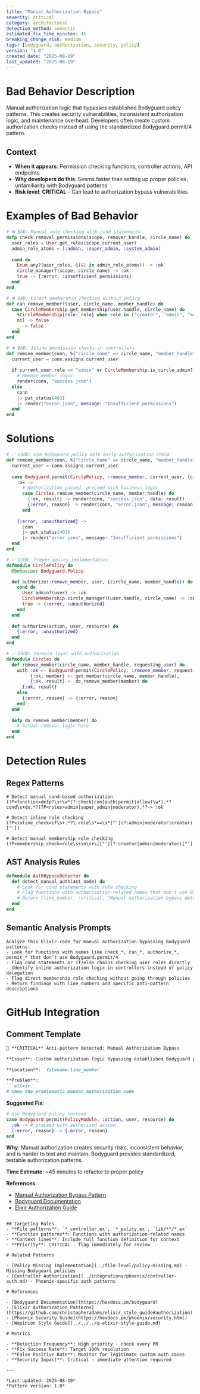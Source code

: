 ```yaml
---
title: "Manual Authorization Bypass"
severity: critical
category: architectural
detection_method: semantic
estimated_fix_time_minutes: 45
breaking_change_risk: medium
tags: [bodyguard, authorization, security, policy]
version: "1.0"
created_date: "2025-08-19"
last_updated: "2025-08-19"
---
```


# Bad Behavior Description

Manual authorization logic that bypasses established Bodyguard policy patterns. This creates security vulnerabilities, inconsistent authorization logic, and maintenance overhead. Developers often create custom authorization checks instead of using the standardized Bodyguard.permit/4 pattern.

## Context

- **When it appears**: Permission checking functions, controller actions, API endpoints
- **Why developers do this**: Seems faster than setting up proper policies, unfamiliarity with Bodyguard patterns
- **Risk level**: **CRITICAL** - Can lead to authorization bypass vulnerabilities

# Examples of Bad Behavior

```elixir
# ❌ BAD: Manual role checking with cond statements
defp check_removal_permissions(scope, remover_handle, circle_name) do
  user_roles = User.get_roles(scope.current_user)
  admin_role_atoms = [:admin, :super_admin, :system_admin]
  
  cond do
    Enum.any?(user_roles, &(&1 in admin_role_atoms)) -> :ok
    circle_manager?(scope, circle_name) -> :ok
    true -> {:error, :insufficient_permissions}
  end
end
```

```elixir
# ❌ BAD: Direct membership checking without policy
def can_remove_member?(user, circle_name, member_handle) do
  case CircleMembership.get_membership(user.handle, circle_name) do
    %CircleMembership{role: role} when role in ["creator", "admin", "moderator"] -> true
    nil -> false
    _ -> false
  end
end
```

```elixir
# ❌ BAD: Inline permission checks in controllers
def remove_member(conn, %{"circle_name" => circle_name, "member_handle" => member_handle}) do
  current_user = conn.assigns.current_user
  
  if current_user.role == "admin" or CircleMembership.is_circle_admin?(current_user.handle, circle_name) do
    # Remove member logic
    render(conn, "success.json")
  else
    conn
    |> put_status(403)
    |> render("error.json", message: "Insufficient permissions")
  end
end
```

# Solutions

```elixir
# ✅ GOOD: Use Bodyguard policy with early authorization check
def remove_member(conn, %{"circle_name" => circle_name, "member_handle" => member_handle}) do
  current_user = conn.assigns.current_user
  
  case Bodyguard.permit(CirclePolicy, :remove_member, current_user, {circle_name, member_handle}) do
    :ok -> 
      # Authorization passed, proceed with business logic
      case Circles.remove_member(circle_name, member_handle) do
        {:ok, result} -> render(conn, "success.json", data: result)
        {:error, reason} -> render(conn, "error.json", message: reason)
      end
    
    {:error, :unauthorized} -> 
      conn
      |> put_status(403) 
      |> render("error.json", message: "Insufficient permissions")
  end
end
```

```elixir
# ✅ GOOD: Proper policy implementation
defmodule CirclePolicy do
  @behaviour Bodyguard.Policy

  def authorize(:remove_member, user, {circle_name, member_handle}) do
    cond do
      User.admin?(user) -> :ok
      CircleMembership.circle_manager?(user.handle, circle_name) -> :ok
      true -> {:error, :unauthorized}
    end
  end
  
  def authorize(action, user, resource) do
    {:error, :unauthorized}
  end
end
```

```elixir
# ✅ GOOD: Service layer with authorization
defmodule Circles do
  def remove_member(circle_name, member_handle, requesting_user) do
    with :ok <- Bodyguard.permit(CirclePolicy, :remove_member, requesting_user, {circle_name, member_handle}),
         {:ok, member} <- get_member(circle_name, member_handle),
         {:ok, result} <- do_remove_member(member) do
      {:ok, result}
    else
      {:error, reason} -> {:error, reason}
    end
  end
  
  defp do_remove_member(member) do
    # Actual removal logic here
  end
end
```

# Detection Rules

## Regex Patterns
```regex
# Detect manual cond-based authorization
(?P<function>defp?\s+\w*(?:check|can|auth|permit|allow)\w*).*?cond\s+do.*?(?P<roles>admin|super_admin|moderator).*?-> :ok

# Detect inline role checking
(?P<inline_check>if\s+.*?\.role\s*==\s*["'](?:admin|moderator|creator)["'])

# Detect manual membership role checking
(?P<membership_check>role\s+in\s+\[["'](?:creator|admin|moderator)["']
```

## AST Analysis Rules
```elixir
defmodule AuthBypassDetector do
  def detect_manual_auth(ast_node) do
    # Look for cond statements with role checking
    # Flag functions with authorization-related names that don't use Bodyguard
    # Return {line_number, :critical, "Manual authorization bypass detected"}
  end
end
```

## Semantic Analysis Prompts
```text
Analyze this Elixir code for manual authorization bypassing Bodyguard patterns:
- Look for functions with names like check_*, can_*, authorize_*, permit_* that don't use Bodyguard.permit/4
- Flag cond statements or if/else chains checking user roles directly  
- Identify inline authorization logic in controllers instead of policy delegation
- Flag direct membership role checking without going through policies
- Return findings with line numbers and specific anti-pattern descriptions
```

# GitHub Integration

## Comment Template
```markdown
🚨 **CRITICAL** Anti-pattern detected: Manual Authorization Bypass

**Issue**: Custom authorization logic bypassing established Bodyguard patterns

**Location**: `filename:line_number`

**Problem**:
```elixir
# Show the problematic manual authorization code
```

**Suggested Fix**:
```elixir
# Use Bodyguard policy instead
case Bodyguard.permit(PolicyModule, :action, user, resource) do
  :ok -> # proceed with authorized action
  {:error, reason} -> {:error, reason}
end
```

**Why**: Manual authorization creates security risks, inconsistent behavior, and is harder to test and maintain. Bodyguard provides standardized, testable authorization patterns.

**Time Estimate**: ~45 minutes to refactor to proper policy

**References**: 
- [Manual Authorization Bypass Pattern](../../patterns/architectural/manual-authorization-bypass.md)
- [Bodyguard Documentation](https://hexdocs.pm/bodyguard)
- [Elixir Authorization Guide](../../../q-elixir-style-guide.md#authorization)
```

## Targeting Rules
- **File patterns**: `*_controller.ex`, `*_policy.ex`, `lib/**/*.ex`
- **Function patterns**: Functions with authorization-related names
- **Context lines**: Include full function definition for context
- **Priority**: CRITICAL - flag immediately for review

# Related Patterns

- [Policy Missing Implementation](../file-level/policy-missing.md) - Missing Bodyguard policies
- [Controller Authorization](../integrations/phoenix/controller-auth.md) - Phoenix-specific auth patterns

# References

- [Bodyguard Documentation](https://hexdocs.pm/bodyguard)
- [Elixir Authorization Patterns](https://github.com/christopheradams/elixir_style_guide#authorization)
- [Phoenix Security Guide](https://hexdocs.pm/phoenix/security.html)
- [Wepinion Style Guide](../../../q-elixir-style-guide.md)

# Metrics

- **Detection Frequency**: High priority - check every PR
- **Fix Success Rate**: Target 100% resolution
- **False Positive Rate**: Monitor for legitimate custom auth cases
- **Security Impact**: Critical - immediate attention required

---

*Last updated: 2025-08-19*  
*Pattern version: 1.0*